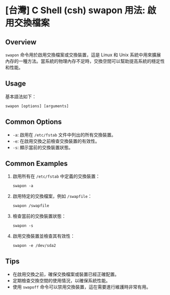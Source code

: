 # [台灣] C Shell (csh) swapon 用法: 啟用交換檔案

## Overview
`swapon` 命令用於啟用交換檔案或交換裝置，這是 Linux 和 Unix 系統中用來擴展內存的一種方法。當系統的物理內存不足時，交換空間可以幫助提高系統的穩定性和性能。

## Usage
基本語法如下：
```csh
swapon [options] [arguments]
```

## Common Options
- `-a`: 啟用在 `/etc/fstab` 文件中列出的所有交換裝置。
- `-e`: 在啟用交換之前檢查交換裝置的有效性。
- `-s`: 顯示當前的交換裝置狀態。

## Common Examples
1. 啟用所有在 `/etc/fstab` 中定義的交換裝置：
   ```csh
   swapon -a
   ```

2. 啟用特定的交換檔案，例如 `/swapfile`：
   ```csh
   swapon /swapfile
   ```

3. 檢查當前的交換裝置狀態：
   ```csh
   swapon -s
   ```

4. 啟用交換裝置並檢查其有效性：
   ```csh
   swapon -e /dev/sda2
   ```

## Tips
- 在啟用交換之前，確保交換檔案或裝置已經正確配置。
- 定期檢查交換空間的使用情況，以確保系統性能。
- 使用 `swapoff` 命令可以禁用交換裝置，這在需要進行維護時非常有用。
